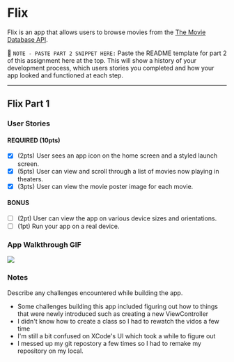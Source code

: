 # Flix

Flix is an app that allows users to browse movies from the [The Movie Database API](http://docs.themoviedb.apiary.io/#).

📝 `NOTE - PASTE PART 2 SNIPPET HERE:` Paste the README template for part 2 of this assignment here at the top. This will show a history of your development process, which users stories you completed and how your app looked and functioned at each step.

---

## Flix Part 1

### User Stories

#### REQUIRED (10pts)
- [x] (2pts) User sees an app icon on the home screen and a styled launch screen.
- [x] (5pts) User can view and scroll through a list of movies now playing in theaters.
- [x] (3pts) User can view the movie poster image for each movie.

#### BONUS
- [ ] (2pt) User can view the app on various device sizes and orientations.
- [ ] (1pt) Run your app on a real device.

### App Walkthrough GIF

![](https://i.imgur.com/Gykq5Ei.gif)



### Notes
Describe any challenges encountered while building the app.
- Some challenges building this app included figuring out how to things that were newly introduced such as creating a new ViewController
- I didn't know how to create a class so I had to rewatch the vidos a few time
- I'm still a bit confused on XCode's UI which took a while to figure out
- I messed up my git repostory a few times so I had to remake my repository on my local.

